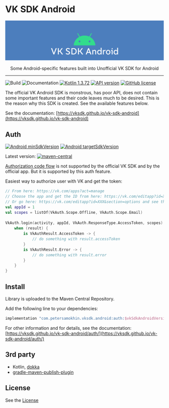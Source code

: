# VK SDK Android
![cover](docs/images/android_cover.png)

<p align="center">Some Android-specific features built into Unofficial VK SDK for Android</p>

---

![Build](https://github.com/vksdk/vk-sdk-android/workflows/Release/badge.svg) ![Documentation](https://github.com/vksdk/vk-sdk-android/workflows/Documentation/badge.svg) [![Kotlin 1.3.72](https://img.shields.io/badge/Kotlin-1.3.72-blue.svg?style=flat)](http://kotlinlang.org) [![API version](https://img.shields.io/badge/API%20version-5.103-blue?style=flat&logo=vk&logoColor=white)](https://vk.com/dev/versions)
[![GitHub license](https://img.shields.io/badge/License-MIT-yellow.svg?style=flat)](https://github.com/vksdk/vk-sdk-android/blob/master/LICENSE)

The official VK Android SDK is monstrous, has poor API, does not contain some important features and their code leaves much to be desired.
This is the reason why this SDK is created.
See the available features below.

See the documentation: [https://vksdk.github.io/vk-sdk-android](https://vksdk.github.io/vk-sdk-android)

## Auth
[![Android minSdkVersion](https://img.shields.io/badge/minSdkVersion-16-yellowgreen)](https://img.shields.io/badge/minSdkVersion-16-yellowgreen) [![Android targetSdkVersion](https://img.shields.io/badge/targetSdkVersion-29-green)](https://img.shields.io/badge/targetSdkVersion-29-green)

Latest version:  [![maven-central](https://img.shields.io/badge/Maven%20Central-0.0.2-yellowgreen?style=flat)](https://search.maven.org/search?q=g:com.petersamokhin.vksdk.android)

[Authorization code flow](https://vk.com/dev/authcode_flow_user) is not supported by the official VK SDK and by the official app.
But it is supported by this auth feature.

Easiest way to authorize user with VK and get the token:

```kotlin
// From here: https://vk.com/apps?act=manage
// Choose the app and get the ID from here: https://vk.com/editapp?id=XXX
// Or go here: https://vk.com/editapp?id=XXX&section=options and see the App ID
val appId = 1
val scopes = listOf(VkAuth.Scope.Offline, VkAuth.Scope.Email)

VkAuth.login(activity, appId, VkAuth.ResponseType.AccessToken, scopes) { result ->
    when (result) {
        is VkAuthResult.AccessToken -> {
            // do something with result.accessToken
        }
        is VkAuthResult.Error -> {
            // do something with result.error
        }
    }
}
```

## Install
Library is uploaded to the Maven Central Repository.

Add the following line to your dependencies:
```groovy
implementation "com.petersamokhin.vksdk.android:auth:$vkSdkAndroidVersion"
```

For other information and for details, see the documentation: [https://vksdk.github.io/vk-sdk-android/auth/](https://vksdk.github.io/vk-sdk-android/auth/)

## 3rd party
- Kotlin, [dokka](https://github.com/Kotlin/dokka)
- [gradle-maven-publish-plugin](https://github.com/vanniktech/gradle-maven-publish-plugin)


## License
See the [License](https://github.com/vksdk/vk-sdk-android/blob/master/LICENSE)